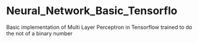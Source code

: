 # Neural_Network_Basic_Tensorflo
Basic implementation of Multi Layer Perceptron in Tensorflow trained to do the not of a binary number
